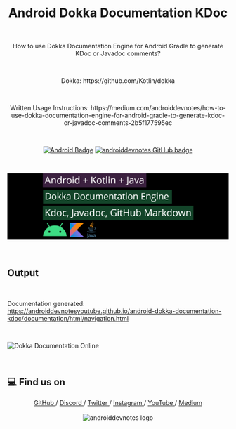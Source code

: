 <h1 align="center">Android Dokka Documentation KDoc</h1></br>

<p align="center">
How to use Dokka Documentation Engine for Android Gradle to generate KDoc or Javadoc comments?
</p>
<br>

<p align="center">
Dokka: https://github.com/Kotlin/dokka
</p>

<br>

<p align="center">
Written Usage Instructions: https://medium.com/androiddevnotes/how-to-use-dokka-documentation-engine-for-android-gradle-to-generate-kdoc-or-javadoc-comments-2b5f177595ec
</p>

<br>

<p align="center">
  <a href="#"><img alt="Android Badge" src="https://badgen.net/badge/OS/Android?icon=https://raw.githubusercontent.com/androiddevnotes/learn-jetpack-compose-android/master/assets/android.svg&color=3ddc84"/></a>
  <a href="https://github.com/androiddevnotes"><img alt="androiddevnotes GitHub badge" src="https://badgen.net/badge/GitHub/androiddevnotes?icon=github&color=24292e"/></a>

</p>

<br>
<p align="center">
<img src="assets/dokka_androiddevnotes.png" alt="Dokka awesomedevnotes - androiddevnotes youtube thumbnail"></img>
</p>

<br>

## Output

<br>

Documentation generated: https://androiddevnotesyoutube.github.io/android-dokka-documentation-kdoc/documentation/html/navigation.html

<br>

![Dokka Documentation Online](https://miro.medium.com/max/963/1*QH9eMDo8tzPVHBG_YtJSYw.png)

<br>

## :computer: Find us on

<div align="center">
	<a href="https://github.com/androiddevnotes"> GitHub </a> / <a href="https://discord.gg/vBnEhuC"> Discord </a> / <a href="https://twitter.com/androiddevnotes"> Twitter </a> / <a href="https://www.instagram.com/androiddevnotes"> Instagram </a> / <a href="https://www.youtube.com/channel/UCQATLaT0xKkSm-KKVQzpu0Q"> YouTube </a> / <a href="https://medium.com/@androiddevnotes"> Medium </a>
	<br><br>
    <img width="320px" src="https://raw.githubusercontent.com/androiddevnotes/androiddevnotes/master/assets/androiddevnotes.png" alt="androiddevnotes logo"></img>
</div>
